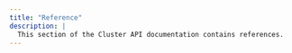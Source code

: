 ```yaml
---
title: "Reference"
description: |
  This section of the Cluster API documentation contains references.
---
```

